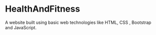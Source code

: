 # HealthAndFitness
A website built using basic web technologies like HTML, CSS , Bootstrap and JavaScript. 
